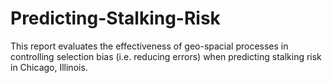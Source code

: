 # Predicting-Stalking-Risk
This report evaluates the effectiveness of geo-spacial processes in controlling selection bias (i.e. reducing errors) when predicting stalking risk in Chicago, Illinois.
